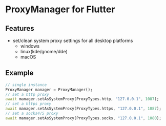 # ProxyManager for Flutter

[pub-image]: https://img.shields.io/pub/v/proxy_manager.svg
[pub-url]: https://pub.dev/packages/proxy_manager

## Features

-  set/clean system proxy settings for all desktop platforms
    - windows
    - linux(kde/gnome/dde)
    - macOS

## Example 

```dart
// single instance
ProxyManager manager = ProxyManager();
// set a http proxy
await manager.setAsSystemProxy(ProxyTypes.http, "127.0.0.1", 1087);
// set a https proxy
await manager.setAsSystemProxy(ProxyTypes.https, "127.0.0.1", 1087);
// set a socks4/5 proxy
await manager.setAsSystemProxy(ProxyTypes.socks, "127.0.0.1", 1080);
```
